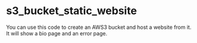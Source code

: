 # s3_bucket_static_website
You can use this code to create an AWS3 bucket and host a website from it. It will show a bio page and an error page.
